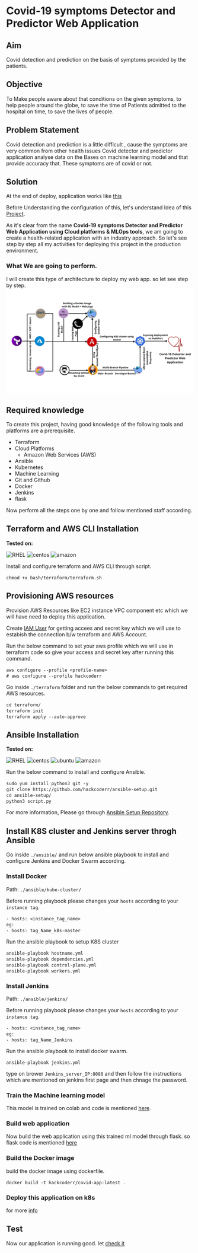# Covid-19 symptoms Detector and Predictor Web Application

## Aim

Covid detection and prediction on the basis of symptoms provided by the patients.




## Objective 

To Make people aware about that conditions on the given symptoms, to help people around the globe, to save the time of 
Patients admitted to the hospital on time, to save the lives of people.



## Problem Statement
 
Covid detection and prediction is a little difficult , cause the symptoms are very common from other health issues Covid detector and predictor application analyse data on the Bases on machine learning model and that provide accuracy that. These symptoms are of covid or not. 

## Solution

At the end of deploy, application works like [this](http://13.233.233.72:7777/covid)


Before Understanding the configuration of this, let's understand Idea of this [Project](https://github.com/hackcoderr/images/blob/master/major_project-art.jpg).

As it's clear from the name **Covid-19 symptoms Detector and Predictor Web Application using Cloud platforms & MLOps tools**, we am going to create a health-related application with an industry approach. So let's see step by step all my activities for deploying this project in the production environment.

### What We are  going to perform.
I will create this type of architecture to deploy my web app. so let see step by step.
![Alt Text](https://github.com/hackcoderr/images/blob/master/major_project-art.jpg)



## Required knowledge
To create this project, having good knowledge of the following tools and platforms are a prerequisite.
* Terraform
* Cloud Platforms
   * Amazon Web Services (AWS)
* Ansible
* Kubernetes
* Machine Learning
* Git and Github
* Docker
* Jenkins
* flask

Now perform all the steps one by one and follow mentioned staff according. 


## Terraform and AWS CLI Installation
**Tested on:**
 
![RHEL](https://img.shields.io/badge/Red%20Hat-EE0000?style=for-the-badge&logo=redhat&logoColor=white)
![centos](https://img.shields.io/badge/Cent%20OS-262577?style=for-the-badge&logo=CentOS&logoColor=white)
![amazon](https://img.shields.io/badge/Amazon_Linux-FF9900?style=for-the-badge&logo=amazonaws&logoColor=white)

Install and configure terraform and AWS CLI through script.

```
chmod +x bash/terraform/terraform.sh
```
## Provisioning AWS resources
Provision AWS Resources like EC2 instance VPC component etc which we will have need to deploy this application.

Create [IAM User](https://www.techtarget.com/searchcloudcomputing/tutorial/Step-by-step-guide-on-how-to-create-an-IAM-user-in-AWS) for getting accees and secret key which we will use to estabish the connection b/w terraform and AWS Account.

Run the below command to set your aws profile which we will use in terraform code so give your access and secret key after running this command.

```
aws configure --profile <profile-name>
# aws configure --profile hackcoderr
```
Go inside ``./terraform`` folder and run the below commands to get required AWS resources.

```
cd terraform/
terraform init
terraform apply --auto-approve
```
## Ansible Installation
**Tested on:**

![RHEL](https://img.shields.io/badge/Red%20Hat-EE0000?style=for-the-badge&logo=redhat&logoColor=white)
![centos](https://img.shields.io/badge/Cent%20OS-262577?style=for-the-badge&logo=CentOS&logoColor=white)
![ubuntu](https://img.shields.io/badge/Ubuntu-E95420?style=for-the-badge&logo=ubuntu&logoColor=white)
![amazon](https://img.shields.io/badge/Amazon_Linux-FF9900?style=for-the-badge&logo=amazonaws&logoColor=white)

Run the below command to install and configure Ansible.
```
sudo yum install python3 git -y    
git clone https://github.com/hackcoderr/ansible-setup.git
cd ansible-setup/
python3 script.py
```
For more information, Please go through [Ansible Setup Repository](https://hackcoderr.github.io/ansible-setup/).

## Install K8S cluster and Jenkins server throgh Ansible
Go inside ``./ansible/`` and run below ansible playbook to install and configure Jenkins and Docker Swarm according. 

### Install Docker
Path: ``./ansible/kube-cluster/``

Before running playbook please changes your ``hosts`` according to your ``instance tag``.
```
- hosts: <instance_tag_name>
eg:
- hosts: tag_Name_k8s-master
```
Run the ansible playbook to setup K8S cluster
```
ansible-playbook hostname.yml
ansible-playbook dependencies.yml 
ansible-playbook control-plane.yml
ansible-playbook workers.yml
```
### Install Jenkins
Path: ``./ansible/jenkins/``

Before running playbook please changes your ``hosts`` according to your ``instance tag``.
```
- hosts: <instance_tag_name>
eg:
- hosts: tag_Name_Jenkins
```
Run the ansible playbook to install docker swarm.
```
ansible-playbook jenkins.yml
```
type on brower ``Jenkins_server_IP:8080`` and then follow the instructions which are mentioned on jenkins first page and then chnage the password.

### Train the Machine learning model
This model is trained on colab and code is mentioned [here](./ml/covid_detection.ipynb).

### Build web application
Now build the web application using this trained ml model through flask. so flask code is mentioned [here](./flask/app.py)

### Build the Docker image

build the docker image using dockerfile.
```
docker build -t hackcoderr/covid-app:latest .
```

### Deploy this application on k8s 
for more [info](https://github.com/hackcoderr/covid-19-symptoms-predictor-web-app/blob/master/jenkins/jenkinfile)

## Test

Now our application is running good. let [check it](http://13.233.233.72:7777/covid)


